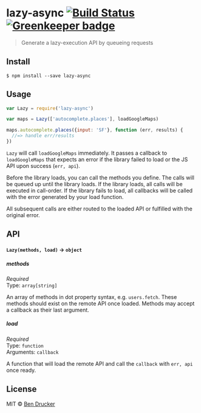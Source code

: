 # lazy-async [![Build Status](https://travis-ci.org/bendrucker/lazy-async.svg?branch=master)](https://travis-ci.org/bendrucker/lazy-async) [![Greenkeeper badge](https://badges.greenkeeper.io/bendrucker/lazy-async.svg)](https://greenkeeper.io/)

> Generate a lazy-execution API by queueing requests

## Install

```
$ npm install --save lazy-async
```


## Usage

```js
var Lazy = require('lazy-async')

var maps = Lazy(['autocomplete.places'], loadGoogleMaps)

maps.autocomplete.places({input: 'SF'}, function (err, results) {
  //=> handle err/results
})
```

`Lazy` will call `loadGoogleMaps` immediately. It passes a callback to `loadGoogleMaps` that expects an error if the library failed to load or the JS API upon success (`err, api`). 

Before the library loads, you can call the methods you define. The calls will be queued up until the library loads. If the library loads, all calls will be executed in call-order. If the library fails to load, all callbacks will be called with the error generated by your load function.

All subsequent calls are either routed to the loaded API or fulfilled with the original error.

## API

#### `Lazy(methods, load)` -> `object`

##### methods

*Required*  
Type: `array[string]`

An array of methods in dot property syntax, e.g. `users.fetch`. These methods should exist on the remote API once loaded. Methods may accept a callback as their last argument. 

##### load

*Required*  
Type: `function`  
Arguments: `callback`

A function that will load the remote API and call the `callback` with `err, api` once ready.

## License

MIT © [Ben Drucker](http://bendrucker.me)
